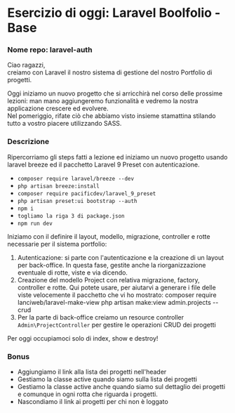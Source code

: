 # Esercizio di oggi: Laravel Boolfolio - Base
### Nome repo: laravel-auth
Ciao ragazzi,<br>
creiamo con Laravel il nostro sistema di gestione del nostro Portfolio di progetti.<br>

Oggi iniziamo un nuovo progetto che si arricchirà nel corso delle prossime lezioni: man mano aggiungeremo funzionalità e vedremo la nostra applicazione crescere ed evolvere.<br>
Nel pomeriggio, rifate ciò che abbiamo visto insieme stamattina stilando tutto a vostro piacere utilizzando SASS.<br>

### Descrizione
Ripercorriamo gli steps fatti a lezione ed iniziamo un nuovo progetto usando laravel breeze ed il pacchetto Laravel 9 Preset con autenticazione.<br>
- `composer require laravel/breeze --dev`
- `php artisan breeze:install`
- `composer require pacificdev/laravel_9_preset`
- `php artisan preset:ui bootstrap --auth`
- `npm i`
- `togliamo la riga 3 di package.json`
- `npm run dev`

Iniziamo con il definire il layout, modello, migrazione, controller e rotte necessarie per il sistema portfolio:
1. Autenticazione: si parte con l'autenticazione e la creazione di un layout per back-office. In questa fase, gestite anche la riorganizzazione eventuale di rotte, viste e via dicendo.
2. Creazione del modello Project con relativa migrazione, factory, controller e rotte.
Qui potete usare, per aiutarvi a generare i file delle viste velocemente il pacchetto che vi ho mostrato:
composer require lanciweb/laravel-make-view
php artisan make:view admin.projects --crud
3. Per la parte di back-office creiamo un resource controller `Admin\ProjectController` per gestire le operazioni CRUD dei progetti

Per oggi occupiamoci  solo di index,  show e destroy!

### Bonus
- Aggiungiamo il link alla lista dei progetti nell'header
- Gestiamo la classe active quando siamo sulla lista dei progetti
- Gestiamo la classe active anche quando siamo sul dettaglio dei progetti e comunque in ogni rotta che riguarda i progetti.
- Nascondiamo il link ai progetti per chi non è loggato